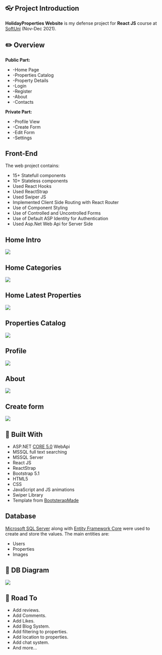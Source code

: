 ## :eyeglasses: Project Introduction

**HolidayProperties Website** is my defense project for **React JS** course at [SoftUni](https://softuni.bg/ "SoftUni") (Nov-Dec 2021).

## :pencil2: Overview

**Public Part:** 

* -Home Page
* -Properties Catalog
* -Property Details
* -Login
* -Register
* -About
* -Contacts

**Private Part:** 

* -Profile View
* -Create Form
* -Edit Form
* -Settings

## **Front-End**
The web project contains:
* 15+ Statefull components
* 10+ Stateless components
* Used React Hooks
* Used ReactStrap
* Used Swiper JS
* Implemented Client Side Routing with React Router
* Use of Component Styling
* Use of Controlled and Uncontrolled Forms
* Use of Default ASP Identity for Authentication
* Used Asp.Net Web Api for Server Side

## **Home Intro**
![](https://res.cloudinary.com/dewbeqn4x/image/upload/v1638815407/Screenshot_2021-12-06_202446_nwy6pr.png)

## **Home Categories**
![](https://res.cloudinary.com/dewbeqn4x/image/upload/v1638815422/Screenshot_2021-12-06_202517_krc9mq.png)


## **Home Latest Properties**
![](https://res.cloudinary.com/dewbeqn4x/image/upload/v1638897773/latest_awt2bj.png)


## **Properties Catalog**
![](https://res.cloudinary.com/dewbeqn4x/image/upload/v1638897765/catalog_h2sdzz.png)

## **Profile**
![](https://res.cloudinary.com/dewbeqn4x/image/upload/v1638897779/profile_uklzj5.png)


## **About**
![](https://res.cloudinary.com/dewbeqn4x/image/upload/v1638815435/Screenshot_2021-12-06_202719_kbuqoi.png)

## **Create form**
![](https://res.cloudinary.com/dewbeqn4x/image/upload/v1638815383/image_2021-12-06_202941_r82ntw.png)


## :hammer: Built With 
- ASP.NET [CORE 5.0](https://dotnet.microsoft.com/download/dotnet/5.0 "CORE 5.0") WebApi
- MSSQL full text searching
- MSSQL Server
- React JS
- ReactStrap
- Bootstrap 5.1
- HTML5
- CSS
- JavaScript and JS animations
- Swiper Library
- Template from [BootsterapMade](https://bootstrapmade.com/)

## **Database**
[Microsoft SQL Server](https://www.microsoft.com/en-us/sql-server/sql-server-downloads) along with [Entity Framework Core](https://dotnet.microsoft.com/download) were used to create and store the values. 
The main entities are:

* Users
* Properties
* Images

## :wrench: DB Diagram 
![](https://res.cloudinary.com/dewbeqn4x/image/upload/v1638813680/image_2021-12-06_200118_xthp8k.png)

## :dash: Road To 
- Add reviews.
- Add Comments.
- Add Likes.
- Add Blog System.
- Add filtering to properties.
- Add location to properties.
- Add chat system.
- And more...

